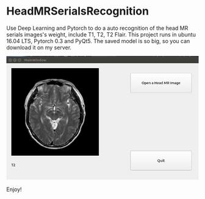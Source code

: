 # HeadMRSerialsRecognition
Use Deep Learning and Pytorch to do a auto recognition of the head MR serials images's weight, include T1, T2, T2 Flair.
This project runs in ubuntu 16.04 LTS, Pytorch 0.3 and PyQt5. The saved model is so big, so you can download it on my server.

![image](http://github.com/douruixin/HeadMRSerialsRecognition/raw/master/images/1.png)


Enjoy!
